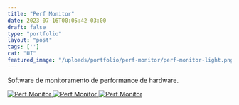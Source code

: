 ```yaml
---
title: "Perf Monitor"
date: 2023-07-16T00:05:42-03:00
draft: false
type: "portfolio"
layout: "post"
tags: ['']
cat: "UI"
featured_image: "/uploads/portfolio/perf-monitor/perf-monitor-light.png"
---
```


Software de monitoramento de performance de hardware.

<a href="/uploads/portfolio/perf-monitor/perf-monitor-light.png" data-fancybox>
    <img src="/uploads/portfolio/perf-monitor/perf-monitor-light.png" alt="Perf Monitor">
</a>

<a href="/uploads/portfolio/perf-monitor/perf-monitor-dark.png" data-fancybox>
    <img src="/uploads/portfolio/perf-monitor/perf-monitor-dark.png" alt="Perf Monitor">
</a>

<a href="/uploads/portfolio/perf-monitor/perf-monitor-screens.png" data-fancybox>
    <img src="/uploads/portfolio/perf-monitor/perf-monitor-screens.png" alt="Perf Monitor">
</a>